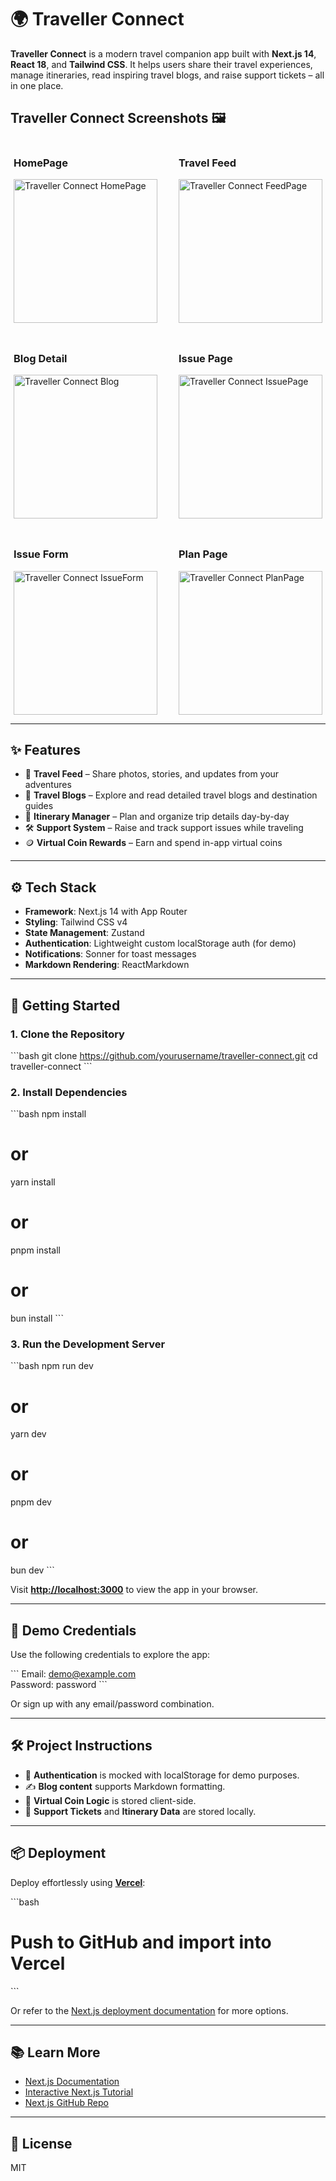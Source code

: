 # 🌍 Traveller Connect

**Traveller Connect** is a modern travel companion app built with **Next.js 14**, **React 18**, and **Tailwind CSS**. It helps users share their travel experiences, manage itineraries, read inspiring travel blogs, and raise support tickets – all in one place.

<h2 class="text-center text-xl font-semibold mt-6">Traveller Connect Screenshots 🖼️</h2>

<div style="display: grid; grid-template-columns: repeat(2, 1fr); gap: 24px; justify-items: center; margin-top: 16px;">
  <div class="image-card">
    <h3 class="text-center text-lg font-medium">HomePage</h3>
    <img src="./public/Welcom.png" alt="Traveller Connect HomePage" width="230" class="rounded-lg shadow-md"/>
  </div>
  <div class="image-card">
    <h3 class="text-center text-lg font-medium">Travel Feed</h3>
    <img src="./public/travel-feed.png" alt="Traveller Connect FeedPage" width="230" class="rounded-lg shadow-md"/>
  </div>
  <div class="image-card">
    <h3 class="text-center text-lg font-medium">Blog Detail</h3>
    <img src="./public/blog-detail.png" alt="Traveller Connect Blog" width="230" class="rounded-lg shadow-md"/>
  </div>
  <div class="image-card">
    <h3 class="text-center text-lg font-medium">Issue Page</h3>
    <img src="./public/issue-detail.png" alt="Traveller Connect IssuePage" width="230" class="rounded-lg shadow-md"/>
  </div>
  <div class="image-card">
    <h3 class="text-center text-lg font-medium">Issue Form</h3>
    <img src="./public/issue-form.png" alt="Traveller Connect IssueForm" width="230" class="rounded-lg shadow-md"/>
  </div>
  <div class="image-card">
    <h3 class="text-center text-lg font-medium">Plan Page</h3>
    <img src="./public/plan.png" alt="Traveller Connect PlanPage" width="230" class="rounded-lg shadow-md"/>
  </div>
</div>

---

## ✨ Features

- 📸 **Travel Feed** – Share photos, stories, and updates from your adventures
- 📝 **Travel Blogs** – Explore and read detailed travel blogs and destination guides
- 🧳 **Itinerary Manager** – Plan and organize trip details day-by-day
- 🛠️ **Support System** – Raise and track support issues while traveling
- 🪙 **Virtual Coin Rewards** – Earn and spend in-app virtual coins

---

## ⚙️ Tech Stack

- **Framework**: Next.js 14 with App Router
- **Styling**: Tailwind CSS v4
- **State Management**: Zustand
- **Authentication**: Lightweight custom localStorage auth (for demo)
- **Notifications**: Sonner for toast messages
- **Markdown Rendering**: ReactMarkdown

---

## 🚀 Getting Started

### 1. Clone the Repository

\`\`\`bash
git clone https://github.com/yourusername/traveller-connect.git
cd traveller-connect
\`\`\`

### 2. Install Dependencies

\`\`\`bash
npm install

# or

yarn install

# or

pnpm install

# or

bun install
\`\`\`

### 3. Run the Development Server

\`\`\`bash
npm run dev

# or

yarn dev

# or

pnpm dev

# or

bun dev
\`\`\`

Visit **[http://localhost:3000](http://localhost:3000)** to view the app in your browser.

---

## 🧪 Demo Credentials

Use the following credentials to explore the app:

\`\`\`
Email: demo@example.com  
Password: password
\`\`\`

Or sign up with any email/password combination.

---

## 🛠 Project Instructions

- 🔧 **Authentication** is mocked with localStorage for demo purposes.
- ✍️ **Blog content** supports Markdown formatting.
- 🧩 **Virtual Coin Logic** is stored client-side.
- 🧾 **Support Tickets** and **Itinerary Data** are stored locally.

---

## 📦 Deployment

Deploy effortlessly using [**Vercel**](https://vercel.com):

\`\`\`bash

# Push to GitHub and import into Vercel

\`\`\`

Or refer to the [Next.js deployment documentation](https://nextjs.org/docs/deployment) for more options.

---

## 📚 Learn More

- [Next.js Documentation](https://nextjs.org/docs)
- [Interactive Next.js Tutorial](https://nextjs.org/learn)
- [Next.js GitHub Repo](https://github.com/vercel/next.js)

---

## 🪪 License

MIT

